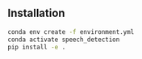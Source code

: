 Installation
------------

```bash
conda env create -f environment.yml
conda activate speech_detection
pip install -e .
```

